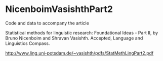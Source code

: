 # NicenboimVasishthPart2
Code and data to accompany the article 

  Statistical methods for linguistic research: Foundational Ideas - Part II,
  by Bruno Nicenboim and Shravan Vasishth. Accepted, Language and Linguistics Compass.

  http://www.ling.uni-potsdam.de/~vasishth/pdfs/StatMethLingPart2.pdf
